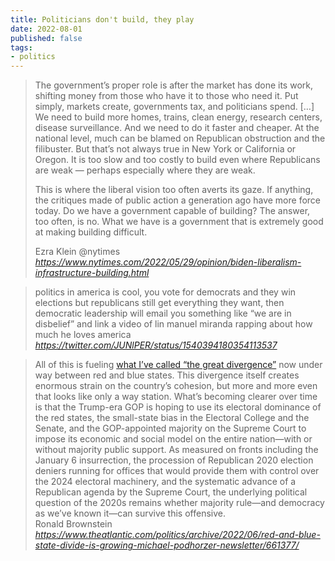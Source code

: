 ```yaml
---
title: Politicians don't build, they play
date: 2022-08-01
published: false
tags:
- politics
---
```


<blockquote class="quoteback" darkmode="" data-title="Opinion%20%7C%20What%20America%20Needs%20Is%20a%20Liberalism%20That%20Builds" data-author="@nytimes" cite="https://www.nytimes.com/2022/05/29/opinion/biden-liberalism-infrastructure-building.html">
<p class="css-at9mc1 evys1bk0">The government’s proper role is after the market has done its work, shifting money from those who have it to those who need it. Put simply, markets create, governments tax, and politicians spend. […]  
We need to build more homes, trains, clean energy, research centers, disease surveillance. And we need to do it faster and cheaper. At the national level, much can be blamed on Republican obstruction and the filibuster. But that’s not always true in New York or California or Oregon. It is too slow and too costly to build even where Republicans are weak — perhaps especially where they are weak.</p><p class="css-at9mc1 evys1bk0">This is where the liberal vision too often averts its gaze. If anything, the critiques made of public action a generation ago have more force today. Do we have a government capable of building? The answer, too often, is no. What we have is a government that is extremely good at making building difficult.</p>
<footer>Ezra Klein @nytimes<cite> <a href="https://www.nytimes.com/2022/05/29/opinion/biden-liberalism-infrastructure-building.html">https://www.nytimes.com/2022/05/29/opinion/biden-liberalism-infrastructure-building.html</a></cite></footer>
</blockquote>

<blockquote class="quoteback" darkmode="" data-title="transgender%20marx%20on%20Twitter" data-author="" cite="https://twitter.com/JUNlPER/status/1540394180354113537">
politics in america is cool, you vote for democrats and they win elections but republicans still get everything they want, then democratic leadership will email you something like “we are in disbelief” and link a video of lin manuel miranda rapping about how much he loves america
<footer> <cite><a href="https://twitter.com/JUNlPER/status/1540394180354113537">https://twitter.com/JUNlPER/status/1540394180354113537</a></cite></footer>
</blockquote>

<blockquote class="quoteback" darkmode="" data-title="America%20Is%20Growing%20Apart%2C%20Possibly%20for%20Good" data-author="Ronald Brownstein" cite="https://www.theatlantic.com/politics/archive/2022/06/red-and-blue-state-divide-is-growing-michael-podhorzer-newsletter/661377/">
All of this is fueling <a href="https://www.theatlantic.com/politics/archive/2021/12/republican-states-rights-restrictions/621101/" target="_blank" rel="noopener">what I’ve called “the great divergence”</a> now under way between red and blue states. This divergence itself creates enormous strain on the country’s cohesion, but more and more even that looks like only a way station. What’s becoming clearer over time is that the Trump-era GOP is hoping to use its electoral dominance of the red states, the small-state bias in the Electoral College and the Senate, and the GOP-appointed majority on the Supreme Court to impose its economic and social model on the entire nation—with or without majority public support. As measured on fronts including the January 6 insurrection, the procession of Republican 2020 election deniers running for offices that would provide them with control over the 2024 electoral machinery, and the systematic advance of a Republican agenda by the Supreme Court, the underlying political question of the 2020s remains whether majority rule—and democracy as we’ve known it—can survive this offensive.
<footer>Ronald Brownstein <cite><a href="https://www.theatlantic.com/politics/archive/2022/06/red-and-blue-state-divide-is-growing-michael-podhorzer-newsletter/661377/">https://www.theatlantic.com/politics/archive/2022/06/red-and-blue-state-divide-is-growing-michael-podhorzer-newsletter/661377/</a></cite></footer>
</blockquote>


